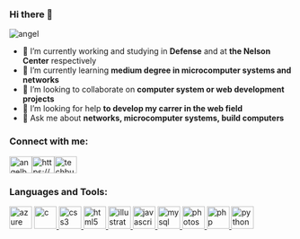 ### Hi there 👋
![angel](https://github.com/aburcas/aburcas/assets/84635858/f1860002-baa8-4ee3-b81c-0681d27dd5b3)

<!--**aburcas/aburcas** is a ✨ _special_ ✨ repository because its `README.md` (this file) appears on your GitHub profile.

Here are some ideas to get you started:-->

- 🔭 I’m currently working and studying in **Defense** and at   **the Nelson Center** respectively
- 🌱 I’m currently learning **medium degree in microcomputer systems and networks**
- 👯 I’m looking to collaborate on **computer system or web development projects**
- 🤔 I’m looking for help **to develop my carrer in the web field**
- 💬 Ask me about **networks, microcomputer systems, build computers**

<h3 align="left">Connect with me:</h3>

<p align="left">
<a href="https://twitter.com/AngelBurby" target="blank"><img align="center" src="https://www.vectorlogo.zone/logos/twitter/twitter-tile.svg" alt="angelburby" height="30" width="40"></a><a href="https://linkedin.com/in/https://www.linkedin.com/in/angelburbanocastro/" target="blank"><img align="center" src="https://www.vectorlogo.zone/logos/linkedin/linkedin-tile.svg" alt="https://www.linkedin.com/in/angelburbanocastro/" height="30" width="40"/></a><a href="https://instagram.com/techburby" target="blank"><img align="center" src="https://www.vectorlogo.zone/logos/instagram/instagram-icon.svg" alt="techburby" height="30" width="40" /></a>
</p>

<h3 align="left">Languages and Tools:</h3>

<p align="left">
<a href="https://azure.microsoft.com/es-es" target="_blank" rel="">
<img src="https://www.vectorlogo.zone/logos/microsoft_azure/microsoft_azure-icon.svg" alt="azure" width="40" height="40"/></a> 
<a href="https://www.cprogramming.com" target="_blank" rel=""> <img src="https://seeklogo.com/images/C/c-logo-43CE78FF9C-seeklogo.com.png" alt="c" width="40" height="40"/> </a>
<a href="https://developer.mozilla.org/es/docs/Web/CSS" target="_blank" rel="noreferrer"> <img src="https://www.vectorlogo.zone/logos/w3_css/w3_css-official.svg" alt="css3" width="40" height="40"/> </a>
<a href="https://developer.mozilla.org/es/docs/Web/HTML" target="_blank" rel="noreferrer"> <img src="https://www.vectorlogo.zone/logos/w3_html5/w3_html5-icon.svg" alt="html5" width="40" height="40"/> </a>
<a href="https://www.adobe.com/es/products/illustrator.html" target="_blank" rel="noreferrer"> <img src="https://www.vectorlogo.zone/logos/adobe_illustrator/adobe_illustrator-icon.svg" alt="illustrator" width="40" height="40"/> </a> 
<a href="https://developer.mozilla.org/es/docs/Web/JavaScript" target="_blank" rel="noreferrer"> <img src="https://www.vectorlogo.zone/logos/javascript/javascript-icon.svg" alt="javascript" width="40" height="40"/> </a>
<a href="https://www.mysql.com" target="_blank" rel="noreferrer"> <img src="https://www.vectorlogo.zone/logos/mysql/mysql-official.svg" alt="mysql" width="40" height="40"/> </a> 
<a href="https://www.adobe.com/es/products/photoshop.html" target="_blank" rel="noreferrer"> <img src="https://www.adobe.com/content/dam/acom/one-console/icons_rebrand/ps_appicon.svg" alt="photoshop" width="40" height="40"/> </a>
<a href="https://www.php.net/manual/es/intro-whatis.php" target="_blank" rel="noreferrer"> <img src="https://www.vectorlogo.zone/logos/php/php-icon.svg" alt="php" width="40" height="40"/> </a> 
<a href="https://www.python.org" target="_blank" rel="noreferrer"> <img src="https://www.vectorlogo.zone/logos/python/python-vertical.svg" alt="python" width="40" height="40"/> </a> </p>

